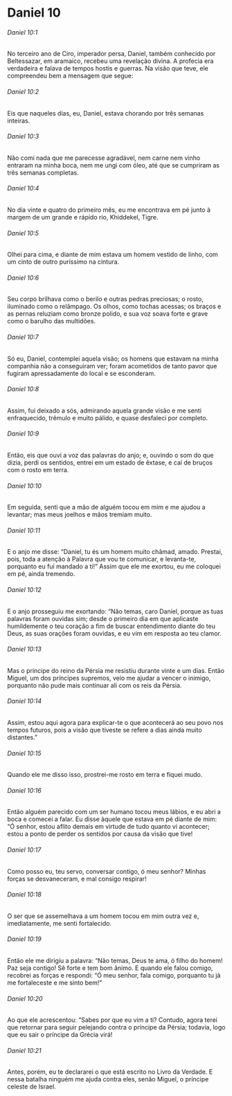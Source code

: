 # Daniel 10

###### Daniel 10:1

No terceiro ano de Ciro, imperador persa, Daniel, também conhecido por Beltessazar, em aramaico, recebeu uma revelação divina. A profecia era verdadeira e falava de tempos hostis e guerras. Na visão que teve, ele compreendeu bem a mensagem que segue:

###### Daniel 10:2

Eis que naqueles dias, eu, Daniel, estava chorando por três semanas inteiras.

###### Daniel 10:3

Não comi nada que me parecesse agradável, nem carne nem vinho entraram na minha boca, nem me ungi com óleo, até que se cumpriram as três semanas completas.

###### Daniel 10:4

No dia vinte e quatro do primeiro mês, eu me encontrava em pé junto à margem de um grande e rápido rio, Khiddekel, Tigre.

###### Daniel 10:5

Olhei para cima, e diante de mim estava um homem vestido de linho, com um cinto de outro puríssimo na cintura.

###### Daniel 10:6

Seu corpo brilhava como o berilo e outras pedras preciosas; o rosto, iluminado como o relâmpago. Os olhos, como tochas acessas; os braços e as pernas reluziam como bronze polido, e sua voz soava forte e grave como o barulho das multidões.

###### Daniel 10:7

Só eu, Daniel, contemplei aquela visão; os homens que estavam na minha companhia não a conseguiram ver; foram acometidos de tanto pavor que fugiram apressadamente do local e se esconderam.

###### Daniel 10:8

Assim, fui deixado a sós, admirando aquela grande visão e me senti enfraquecido, trêmulo e muito pálido, e quase desfaleci por completo.

###### Daniel 10:9

Então, eis que ouvi a voz das palavras do anjo; e, ouvindo o som do que dizia, perdi os sentidos, entrei em um estado de êxtase, e caí de bruços com o rosto em terra.

###### Daniel 10:10

Em seguida, senti que a mão de alguém tocou em mim e me ajudou a levantar; mas meus joelhos e mãos tremiam muito.

###### Daniel 10:11

E o anjo me disse: “Daniel, tu és um homem muito châmad, amado. Prestai, pois, toda a atenção à Palavra que vou te comunicar, e levanta-te, porquanto eu fui mandado a ti!” Assim que ele me exortou, eu me coloquei em pé, ainda tremendo.

###### Daniel 10:12

E o anjo prosseguiu me exortando: “Não temas, caro Daniel, porque as tuas palavras foram ouvidas sim; desde o primeiro dia em que aplicaste humildemente o teu coração a fim de buscar entendimento diante do teu Deus, as suas orações foram ouvidas, e eu vim em resposta ao teu clamor.

###### Daniel 10:13

Mas o príncipe do reino da Pérsia me resistiu durante vinte e um dias. Então Miguel, um dos príncipes supremos, veio me ajudar a vencer o inimigo, porquanto não pude mais continuar ali com os reis da Pérsia.

###### Daniel 10:14

Assim, estou aqui agora para explicar-te o que acontecerá ao seu povo nos tempos futuros, pois a visão que tiveste se refere a dias ainda muito distantes.”

###### Daniel 10:15

Quando ele me disso isso, prostrei-me rosto em terra e fiquei mudo.

###### Daniel 10:16

Então alguém parecido com um ser humano tocou meus lábios, e eu abri a boca e comecei a falar. Eu disse àquele que estava em pé diante de mim: “Ó senhor, estou aflito demais em virtude de tudo quanto vi acontecer; estou a ponto de perder os sentidos por causa da visão que tive!

###### Daniel 10:17

Como posso eu, teu servo, conversar contigo, ó meu senhor? Minhas forças se desvaneceram, e mal consigo respirar!

###### Daniel 10:18

O ser que se assemelhava a um homem tocou em mim outra vez e, imediatamente, me senti fortalecido.

###### Daniel 10:19

Então ele me dirigiu a palavra: “Não temas, Deus te ama, ó filho do homem! Paz seja contigo! Sê forte e tem bom ânimo. E quando ele falou comigo, recobrei as forças e respondi: “Ó meu senhor, fala comigo, porquanto tu já me fortaleceste e me sinto bem!”

###### Daniel 10:20

Ao que ele acrescentou: “Sabes por que eu vim a ti? Contudo, agora terei que retornar para seguir pelejando contra o príncipe da Pérsia; todavia, logo que eu sair o príncipe da Grécia virá!

###### Daniel 10:21

Antes, porém, eu te declararei o que está escrito no Livro da Verdade. E nessa batalha ninguém me ajuda contra eles, senão Miguel, o príncipe celeste de Israel.

